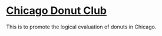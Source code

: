 # [Chicago Donut Club](https://chicagodonutclub.herokuapp.com/)

This is to promote the logical evaluation of donuts in Chicago. 





